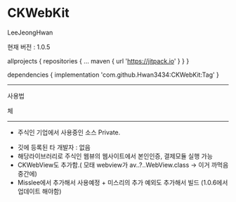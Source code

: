 # CKWebKit

LeeJeongHwan

현재 버전 : 1.0.5


allprojects {
	repositories {
		...
		maven { url 'https://jitpack.io' }
	}
}
  
dependencies {
	        implementation 'com.github.Hwan3434:CKWebKit:Tag'
}

----------------------------------------------------------------------------------------------------

사용법

체


----------------------------------------------------------------------------------------------------




* 주식인 기업에서 사용중인 소스 Private.


- 깃에 등록된 타 개발자 : 없음
- 해당라이브러리로 주식인 웹뷰의 웹사이트에서 본인인증, 결제모듈 실행 가능
- CKWebView도 추가함.( 모태 webview가 av..?..WebView.class -> 이거 까먹음 중간에)
- Misslee에서 추가해서 사용예정 + 미스리의 추가 예외도 추가해서 빌드 (1.0.6에서 업데이트 해야함)


